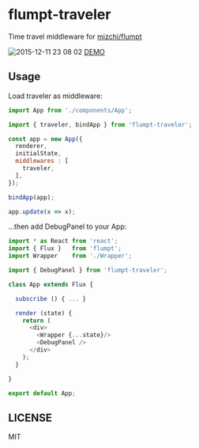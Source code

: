 # flumpt-traveler

Time travel middleware for [mizchi/flumpt](https://github.com/mizchi/flumpt)

![2015-12-11 23 08 02](https://cloud.githubusercontent.com/assets/1403842/11745548/4830d80c-a05c-11e5-912f-34ebfe29002a.png)
[DEMO](http://fand.github.io/flumpt-traveler/)

## Usage

Load traveler as middleware:

```js
import App from './components/App';

import { traveler, bindApp } from 'flumpt-traveler';

const app = new App({
  renderer,
  initialState,
  middlewares : [
    traveler,
  ],
});

bindApp(app);

app.update(x => x);
```

...then add DebugPanel to your App:

```js
import * as React from 'react';
import { Flux }   from 'flumpt';
import Wrapper    from './Wrapper';

import { DebugPanel } from 'flumpt-traveler';

class App extends Flux {

  subscribe () { ... }

  render (state) {
    return (
      <div>
        <Wrapper {...state}/>
        <DebugPanel />
      </div>
    );
  }

}

export default App;
```

## LICENSE

MIT
